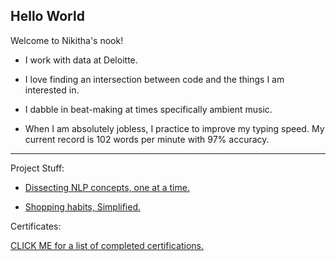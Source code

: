 ## Hello World


Welcome to Nikitha's nook!

- I work with data at Deloitte.

- I love finding an intersection between code and the things I am interested in. 

- I dabble in beat-making at times specifically ambient music.

- When I am absolutely jobless, I practice to improve my typing speed. My current record is 102 words per minute with 97% accuracy.

--------------------------

Project Stuff:

- [Dissecting NLP concepts, one at a time.](https://github.com/Nikitha-Rajendran/Topic-Modeling)

- [Shopping habits, Simplified.](https://github.com/Nikitha-Rajendran/Customer-Segregation-With-RFM-Analysis)


Certificates:

[CLICK ME for a list of completed certifications.](https://github.com/Nikitha-Rajendran/Certificates)




<!--
**Nikitha-Rajendran/Nikitha-Rajendran** is a ✨ _special_ ✨ repository because its `README.md` (this file) appears on your GitHub profile.

Here are some ideas to get you started:

- 🔭 I’m currently working on ...
- 🌱 I’m currently learning ...
- 👯 I’m looking to collaborate on ...
- 🤔 I’m looking for help with ...
- 💬 Ask me about ...
- 📫 How to reach me: ...
- 😄 Pronouns: ...
- ⚡ Fun fact: ...
-->
